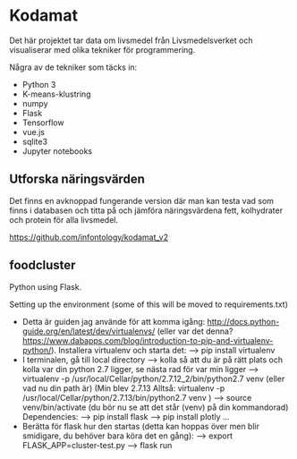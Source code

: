 # Kodamat
Det här projektet tar data om livsmedel från Livsmedelsverket och visualiserar med olika tekniker för programmering.

Några av de tekniker som täcks in:

* Python 3
* K-means-klustring
* numpy
* Flask
* Tensorflow
* vue.js
* sqlite3
* Jupyter notebooks

## Utforska näringsvärden
Det finns en avknoppad fungerande version där man kan testa vad som finns i databasen och titta på och jämföra näringsvärdena fett, kolhydrater och protein för alla livsmedel.

<https://github.com/infontology/kodamat_v2>


## foodcluster
Python using Flask.

Setting up the environment (some of this will be moved to requirements.txt)

* Detta är guiden jag använde för att komma igång: http://docs.python-guide.org/en/latest/dev/virtualenvs/ (eller var det denna? https://www.dabapps.com/blog/introduction-to-pip-and-virtualenv-python/). Installera virtualenv och starta det:
--> pip install virtualenv
* I terminalen, gå till local directory
--> kolla så att du är på rätt plats och kolla var din python 2.7 ligger, se nästa rad för var min ligger
--> virtualenv -p /usr/local/Cellar/python/2.7.12_2/bin/python2.7 venv (eller vad nu din path är)
(Min blev 2.7.13 Alltså: virtualenv -p /usr/local/Cellar/python/2.7.13/bin/python2.7 venv )
--> source venv/bin/activate
(du bör nu se att det står (venv) på din kommandorad)
Dependencies:
--> pip install flask
--> pip install plotly
...
* Berätta för flask hur den startas (detta kan hoppas över men blir smidigare, du behöver bara köra det en gång):
--> export FLASK_APP=cluster-test.py
--> flask run


